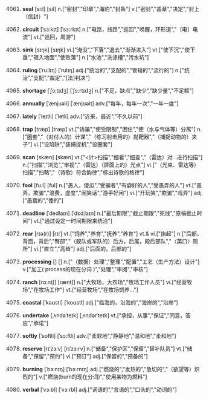 4061. **seal**
[si:l]  [sil]
n.["密封","印章","海豹","封条"]  v.["密封","盖章","决定","封上（信封）"]  

4062. **circuit**
[ˈsɜ:kɪt]  [ˈsɜ:rkɪt]
n.["电路，线路","巡回","唤醒，环形道","〔电〕电流"]  vt.["巡回，周游"]  

4063. **sink**
[sɪŋk]  [sɪŋk]
vi.["淹没","下落","退去","渐渐进入"]  vt.["使下沉","使下垂","砸入地面","使败落"]  n.["水池","洗涤槽","污水坑"]  

4064. **ruling**
[ˈru:lɪŋ]  [ˈrulɪŋ]
adj.["统治的","支配的","管辖的","流行的"]  n.["统治","支配","裁定","[法]判决"]  

4065. **shortage**
[ˈʃɔ:tɪdʒ]  [ˈʃɔ:rtɪdʒ]
n.["不足，缺点","缺少","缺少量","不足额"]  

4066. **annually**
[ˈænjuəli]  [ˈænjʊəlɪ]
adv.["每年，每年一次","一年一度"]  

4067. **lately**
[ˈleɪtli]  [ˈletli]
adv.["近来，最近","不久以前"]  

4068. **trap**
[træp]  [træp]
vt.["诱骗","使受限制","困住","使（水与气体等）分离"]  n.["圈套","（对付人的）计谋","（练习射击用的）抛靶器","（捕捉动物的）夹子"]  vi.["设陷阱","装捕捉机","设圈套"]  

4069. **scan**
[skæn]  [skæn]
vt.["<计>扫描","细看","细查","（雷达）对…进行扫描"]  n.["扫描","浏览","审视","（雷达）（屏面上的）光点"]  vi.["（光束、雷达等）扫描","扫略","（诗歌）符合韵律","标出诗歌的格律"]  

4070. **fool**
[fu:l]  [ful]
n.["愚人，傻瓜","受骗者","有癖好的人","受愚弄的人"]  vt.["愚弄，欺骗","浪费，虚度","闹笑话","游手好闲"]  vi.["开玩笑","欺骗","戏弄"]  adj.["愚蠢的","傻的"]  

4071. **deadline**
[ˈdedlaɪn]  [ˈdɛdˌlaɪn]
n.["最后期限","截止期限","死线","原稿截止时间"]  vt.["通过设定一时间期限来统治"]  

4072. **rear**
[rɪə(r)]  [rɪr]
vt.["饲养","养育","抚养","养育"]  vt.& vi.["抬起"]  n.["后部，背面，背后","臀部","（舰队或军队的）后方，后尾，殿后部队","〈英口〉厕所"]  vi.["直立","高耸"]  adj.["后面的，后部的"]  

4073. **processing**
[]  []
n.["（数据）处理","整理","配置","工艺（生产方法）设计"]  v.["加工( process的现在分词 )","处理","审阅","审核"]  

4074. **ranch**
[rɑ:ntʃ]  [ræntʃ]
n.["大牧场，大农场","牧场工作人员"]  vi.["经营牧场","在牧场工作"]  vt.["经营牧场","在牧场饲养…"]  

4075. **coastal**
[ˈkəʊstl]  [ˈkoʊstl]
adj.["临海的，沿海的","海岸的","沿岸"]  

4076. **undertake**
[ˌʌndəˈteɪk]  [ˌʌndərˈteɪk]
vt.["承担，从事","保证","同意，答应","承诺"]  

4077. **softly**
[ˈsɒftli]  [ˈsɔ:ftli]
adv.["柔软地","静静地","温和地","柔和地"]  

4078. **reserve**
[rɪˈzɜ:v]  [rɪˈzɜ:rv]
n.["储备","保护区","保留","替补队员"]  vt.["储备","保留","预约"]  vi.["预订"]  adj.["保留的","预备的"]  

4079. **burning**
[ˈbɜ:nɪŋ]  [ˈbɜ:rnɪŋ]
adj.["燃烧的","发热的","急切的","（欲望等）炽烈的"]  v.["燃烧(burn的现在分词)","使用某物为燃料"]  

4080. **verbal**
[ˈvɜ:bl]  [ˈvɜ:rbl]
adj.["词语的","言语的","口头的","动词的"]  

